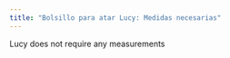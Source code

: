 ```yaml
---
title: "Bolsillo para atar Lucy: Medidas necesarias"
---
```


<Note>
Lucy does not require any measurements
</Note>
